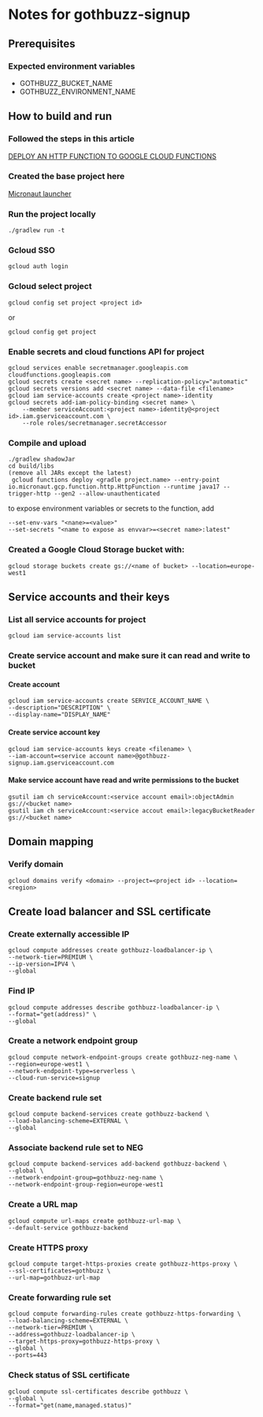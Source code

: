 # Notes for gothbuzz-signup
## Prerequisites
### Expected environment variables
* GOTHBUZZ_BUCKET_NAME
* GOTHBUZZ_ENVIRONMENT_NAME
## How to build and run
### Followed the steps in this article
[DEPLOY AN HTTP FUNCTION TO GOOGLE CLOUD FUNCTIONS](https://guides.micronaut.io/latest/micronaut-google-cloud-http-function-gradle-java.html)
### Created the base project here
[Micronaut launcher](https://micronaut.io/launch)
### Run the project locally
    ./gradlew run -t
### Gcloud SSO
    gcloud auth login
### Gcloud select project
    gcloud config set project <project id>

or

    gcloud config get project
### Enable secrets and cloud functions API for project
    gcloud services enable secretmanager.googleapis.com cloudfunctions.googleapis.com
    gcloud secrets create <secret name> --replication-policy="automatic"
    gcloud secrets versions add <secret name> --data-file <filename>
    gcloud iam service-accounts create <project name>-identity
    gcloud secrets add-iam-policy-binding <secret name> \
        --member serviceAccount:<project name>-identity@<project id>.iam.gserviceaccount.com \
        --role roles/secretmanager.secretAccessor
### Compile and upload
    ./gradlew shadowJar
    cd build/libs
    (remove all JARs except the latest)
     gcloud functions deploy <gradle project.name> --entry-point io.micronaut.gcp.function.http.HttpFunction --runtime java17 --trigger-http --gen2 --allow-unauthenticated

to expose environment variables or secrets to the function, add
    
    --set-env-vars "<nane>=<value>"
    --set-secrets "<name to expose as envvar>=<secret name>:latest"
### Created a Google Cloud Storage bucket with:
    gcloud storage buckets create gs://<name of bucket> --location=europe-west1
## Service accounts and their keys
### List all service accounts for project
    gcloud iam service-accounts list
### Create service account and make sure it can read and write to bucket
#### Create account
    gcloud iam service-accounts create SERVICE_ACCOUNT_NAME \
    --description="DESCRIPTION" \
    --display-name="DISPLAY_NAME"
#### Create service account key
    gcloud iam service-accounts keys create <filename> \                      
    --iam-account=<service account name>@gothbuzz-signup.iam.gserviceaccount.com
#### Make service account have read and write permissions to the bucket
    gsutil iam ch serviceAccount:<service account email>:objectAdmin gs://<bucket name>
    gsutil iam ch serviceAccount:<service accout email>:legacyBucketReader gs://<bucket name>

## Domain mapping
### Verify domain
    gcloud domains verify <domain> --project=<project id> --location=<region>
## Create load balancer and SSL certificate
### Create externally accessible IP
    gcloud compute addresses create gothbuzz-loadbalancer-ip \
    --network-tier=PREMIUM \
    --ip-version=IPV4 \
    --global
### Find IP
    gcloud compute addresses describe gothbuzz-loadbalancer-ip \
    --format="get(address)" \
    --global
### Create a network endpoint group
    gcloud compute network-endpoint-groups create gothbuzz-neg-name \
    --region=europe-west1 \
    --network-endpoint-type=serverless \
    --cloud-run-service=signup     
### Create backend rule set
    gcloud compute backend-services create gothbuzz-backend \
    --load-balancing-scheme=EXTERNAL \
    --global
### Associate backend rule set to NEG
    gcloud compute backend-services add-backend gothbuzz-backend \
    --global \
    --network-endpoint-group=gothbuzz-neg-name \
    --network-endpoint-group-region=europe-west1
### Create a URL map
    gcloud compute url-maps create gothbuzz-url-map \
    --default-service gothbuzz-backend 
### Create HTTPS proxy
    gcloud compute target-https-proxies create gothbuzz-https-proxy \
    --ssl-certificates=gothbuzz \
    --url-map=gothbuzz-url-map
### Create forwarding rule set
    gcloud compute forwarding-rules create gothbuzz-https-forwarding \
    --load-balancing-scheme=EXTERNAL \
    --network-tier=PREMIUM \
    --address=gothbuzz-loadbalancer-ip \
    --target-https-proxy=gothbuzz-https-proxy \
    --global \
    --ports=443
### Check status of SSL certificate
    gcloud compute ssl-certificates describe gothbuzz \
    --global \
    --format="get(name,managed.status)"